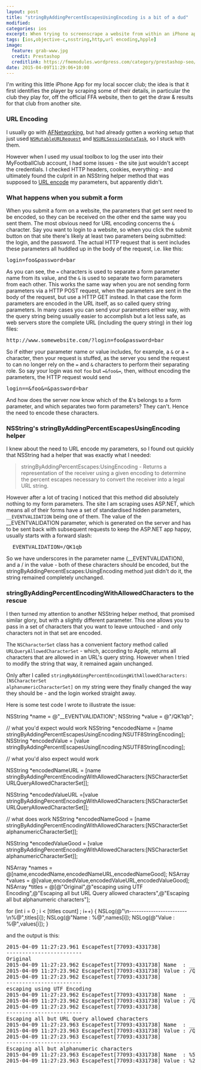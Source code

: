 ```yaml
---
layout: post
title: "stringByAddingPercentEscapesUsingEncoding is a bit of a dud"
modified:
categories: ios
excerpt: When trying to screenscrape a website from within an iPhone app, I found that everything is not as it seems with NSString's URL encoding capabilities.
tags: [ios,objective-c,nsstring,http,url encoding,hpple]
image:
  feature: grab-www.jpg
  credit: Prestashop
  creditlink: https://fmemodules.wordpress.com/category/prestashop-seo/
date: 2015-04-09T11:29:06+10:00
---
```


I'm writing this little iPhone App for my local soccer club; the idea is that it first identifies the player by scraping some of their details, in particular the club they play for, off the official FFA website,
 then to get the draw & results for that club from another site.

### URL Encoding
I usually go with [AFNetworking](https://github.com/AFNetworking/AFNetworking), but had already gotten a working setup that just used
[<code class="bx">NSMutableURLRequest</code>](https://developer.apple.com/library/mac/documentation/Cocoa/Reference/Foundation/Classes/NSMutableURLRequest_Class/index.html)
 and [<code class="bx">NSURLSessionDataTask</code>](https://developer.apple.com/library/mac/documentation/Foundation/Reference/NSURLSessionDataTask_class/), so I stuck with them.


 However when I used my usual toolbox to log the user into their MyFootballClub account, I had some issues - the site just wouldn't accept the credentials. I checked HTTP headers, cookies, everything - and ultimately
 found the culprit in an NSString helper method that was supposed to [URL encode](http://en.wikipedia.org/wiki/Percent-encoding) my parameters, but apparently didn't.

### What happens when you submit a form
When you submit a form on a website, the parameters that get sent need to be encoded, so they can be received on the other end the same way you sent them.
The most obvious need for URL encoding concerns the <code class="bx">&</code> character. Say you want to login to a website,
 so when you click the submit button on that site there's likely at least two parameters being submitted: the login, and the password.
The actual HTTP request that is sent includes these parameters all huddled up in the body of the request, i.e. like this:
<pre>
login=foo&password=bar
</pre>
As you can see, the <code class="bx">=</code> characters is used to separate a form parameter name from its value, and the <code class="bx">&</code> is used to separate two form parameters from each other.
This works the same way when you are not sending form parameters via a HTTP POST request, when the parameters are sent in the body of the request, but use a HTTP GET instead.
In that case the form parameters are encoded in the URL itself, as so called query string parameters. In many cases you can send your parameters either way, with the query string being usually easier to accomplish but a lot less safe,
as web servers store the complete URL (including the query string) in their log files:

<pre>
http://www.somewebsite.com/?login=foo&password=bar
</pre>


So if either your parameter name or value includes, for example, a <code class="bx">&</code> or a <code class="bx">=</code> character, then your request is stuffed, as the server you send the request to
can no longer rely on the <code class="bx">=</code> and  <code class="bx">&</code> characters
to perform their separating role. So say your login was not <code class="bx">foo</code> but <code class="bx">=&foo&=</code>, then, without encoding the parameters, the HTTP request would send

<pre>
login==&foo&=&password=bar
</pre>

And how does the server now know which of the &'s belongs to a form parameter, and which separates two form parameters? They can't. Hence the need to encode these characters.

### NSString's stringByAddingPercentEscapesUsingEncoding helper

I knew about the need to URL encode my parameters, so I found out quickly that NSString had a helper that was exactly what I needed:
<blockquote>
stringByAddingPercentEscapes:UsingEncoding - Returns a representation of the receiver using a given encoding to determine the percent escapes necessary to convert the receiver into a legal URL string.
</blockquote>

However after a lot of tracing I noticed that this method did absolutely nothing to my form parameters. The site I am scraping uses ASP.NET, which means all of their forms have
a set of standardised hidden parameters, <code class="bx">__EVENTVALIDATION</code>
being one of them. The value of the __EVENTVALIDATION parameter, which is generated on the server and has to be sent
back with subsequent requests to keep the ASP.NET app happy, usually starts with a forward slash:

<pre>
__EVENTVALIDATION=/QK1qb
</pre>

So we have underscores in the parameter name (__EVENTVALIDATION), and a / in the value -
both of these characters should be encoded, but the stringByAddingPercentEscapes:UsingEncoding method just didn't do it, the string remained completely unchanged.

### stringByAddingPercentEncodingWithAllowedCharacters to the rescue

I then turned my attention to another NSString helper method, that promised similar glory, but with a slightly different parameter. This one allows you to pass in a set of characters
 that you want to leave untouched - and only characters not in that set are encoded.

The <code class="bx">NSCharacterSet</code> class has a convenient factory method called
<code class="bx">URLQueryAllowedCharacterSet</code> - which, according to Apple, returns all characters that are allowed in an URL's query string. However when I tried to modify
the string that way, it remained again unchanged.

Only after I called <code class="bx">stringByAddingPercentEncodingWithAllowedCharacters:[NSCharacterSet alphanumericCharacterSet]</code> on my string were they finally
changed the way they should be - and the login worked straight away.

Here is some test code I wrote to illustrate the issue:

<div class="sunlight-highlight-objective-c">

NSString *name = @"__EVENTVALIDATION";
NSString *value = @"/QK1qb";

// what you'd expect would work
NSString *encodedName = [name stringByAddingPercentEscapesUsingEncoding:NSUTF8StringEncoding];
NSString *encodedValue = [value stringByAddingPercentEscapesUsingEncoding:NSUTF8StringEncoding];


// what you'd also expect would work

NSString *encodedNameURL = [name stringByAddingPercentEncodingWithAllowedCharacters:[NSCharacterSet URLQueryAllowedCharacterSet]];

NSString *encodedValueURL =[value stringByAddingPercentEncodingWithAllowedCharacters:[NSCharacterSet URLQueryAllowedCharacterSet]];

// what does work
NSString *encodedNameGood = [name stringByAddingPercentEncodingWithAllowedCharacters:[NSCharacterSet alphanumericCharacterSet]];

NSString *encodedValueGood = [value stringByAddingPercentEncodingWithAllowedCharacters:[NSCharacterSet alphanumericCharacterSet]];


NSArray *names = @[name,encodedName,encodedNameURL,encodedNameGood];
NSArray *values = @[value,encodedValue,encodedValueURL,encodedValueGood];
NSArray *titles = @[@"Original",@"escaping using UTF Encoding",@"Escaping all but URL Query allowed characters",@"Escaping all but alphanumeric characters"];

for (int i = 0 ; i < [titles count] ; i++)
{
    NSLog(@"\n------------------------\n%@",titles[i]);
    NSLog(@"Name  : %@",names[i]);
    NSLog(@"Value : %@",values[i]);
}
</div>

and the output is this:
<pre class="sunlight-highlight-bash">
2015-04-09 11:27:23.961 EscapeTest[77093:4331738]
------------------------
Original
2015-04-09 11:27:23.962 EscapeTest[77093:4331738] Name  : __EVENTVALIDATION
2015-04-09 11:27:23.962 EscapeTest[77093:4331738] Value : /QK1qb
2015-04-09 11:27:23.962 EscapeTest[77093:4331738]
------------------------
escaping using UTF Encoding
2015-04-09 11:27:23.962 EscapeTest[77093:4331738] Name  : __EVENTVALIDATION
2015-04-09 11:27:23.962 EscapeTest[77093:4331738] Value : /QK1qb
2015-04-09 11:27:23.962 EscapeTest[77093:4331738]
------------------------
Escaping all but URL Query allowed characters
2015-04-09 11:27:23.963 EscapeTest[77093:4331738] Name  : __EVENTVALIDATION
2015-04-09 11:27:23.963 EscapeTest[77093:4331738] Value : /QK1qb
2015-04-09 11:27:23.963 EscapeTest[77093:4331738]
------------------------
Escaping all but alphanumeric characters
2015-04-09 11:27:23.963 EscapeTest[77093:4331738] Name  : %5F%5FEVENTVALIDATION
2015-04-09 11:27:23.963 EscapeTest[77093:4331738] Value : %2FQK1qb
</div>
